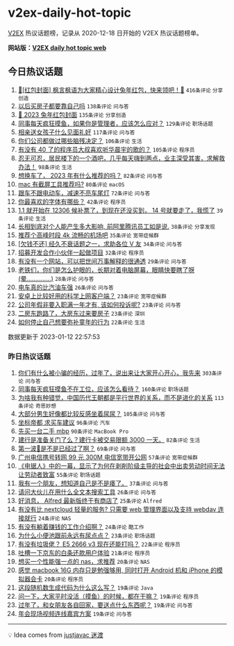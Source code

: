 # v2ex-daily-hot-topic

[V2EX](https://www.v2ex.com/) 热议话题榜，记录从 2020-12-18 日开始的 V2EX 热议话题榜单。

**网站版：[V2EX daily hot topic web](https://boojack.github.io/v2ex-daily-hot-topic-web/)**

## 今日热议话题

<!-- TODAY BEGIN -->

1. [🧧[红包封面] 枫言枫语为大家精心设计兔年红包，快来领吧！🐰](https://www.v2ex.com/t/908405) `416条评论` `分享创造`
1. [以后买房子都要靠自己吗](https://www.v2ex.com/t/908324) `138条评论` `问与答`
1. [🐰 2023 兔年红包封面](https://www.v2ex.com/t/908354) `135条评论` `分享创造`
1. [同事每天疯狂摸鱼，如果你是管理者，应该怎么应对？](https://www.v2ex.com/t/908325) `129条评论` `职场话题`
1. [相亲送女孩子什么见面礼好](https://www.v2ex.com/t/908322) `117条评论` `问与答`
1. [你们公司都做过哪些脑残决定？](https://www.v2ex.com/t/908301) `106条评论` `生活`
1. [有没有 40 了的程序员大叔喜欢听华晨宇的歌的？](https://www.v2ex.com/t/908412) `105条评论` `程序员`
1. [忍无可忍，居民楼下的一个酒吧，几乎每天嗨到两点，业主深受其害，求解救办法！](https://www.v2ex.com/t/908363) `98条评论` `生活`
1. [想换车了， 2023 年有什么推荐的吗？](https://www.v2ex.com/t/908352) `82条评论` `问与答`
1. [mac 有截屏工具推荐吗?](https://www.v2ex.com/t/908385) `80条评论` `macOS`
1. [跟车不跟电动车，减速不亮车尾灯](https://www.v2ex.com/t/908310) `72条评论` `问与答`
1. [你最喜欢的字体有哪些？](https://www.v2ex.com/t/908532) `42条评论` `程序员`
1. [1.1 就开始在 12306 候补票了，到现在还没买到， 14 号就要走了，我慌了](https://www.v2ex.com/t/908410) `39条评论` `生活`
1. [长相到底对个人能产生多大影响, 前阿里腾讯员工如是说.](https://www.v2ex.com/t/908438) `38条评论` `分享发现`
1. [推荐个高峰时段 4k 流畅的机场吧](https://www.v2ex.com/t/908399) `35条评论` `宽带症候群`
1. [[欠钱不还] 经久不衰话题之一，求助各位 V 友](https://www.v2ex.com/t/908441) `34条评论` `问与答`
1. [招募开发合作小伙伴一起做项目](https://www.v2ex.com/t/908331) `32条评论` `程序员`
1. [有没有一个网站，可以把世间万事解释的很通透](https://www.v2ex.com/t/908313) `29条评论` `问与答`
1. [老铁们，你们是怎么护眼的，长期对着电脑屏幕，眼睛快要瞎了呀(晕..............)](https://www.v2ex.com/t/908314) `28条评论` `问与答`
1. [电车真的比汽油车强](https://www.v2ex.com/t/908427) `26条评论` `问与答`
1. [安卓上比较好用的科学上网客户端？](https://www.v2ex.com/t/908474) `23条评论` `宽带症候群`
1. [公司年假非要入职满一年才有, 该如何投诉呢?](https://www.v2ex.com/t/908468) `23条评论` `问与答`
1. [二房东跑路了，大房东过来要房子](https://www.v2ex.com/t/908332) `23条评论` `深圳`
1. [如何停止自己想要弥补童年的行为](https://www.v2ex.com/t/908465) `22条评论` `生活`

数据更新于 2023-01-12 22:57:53

<!-- TODAY END -->

### 昨日热议话题

<!-- YESTERDAY BEGIN -->

1. [你们有什么被小骗的经历，过年了，说出来让大家开心开心，我先来](https://www.v2ex.com/t/908087) `303条评论` `问与答`
1. [同事每天疯狂摸鱼不在工位，应该怎么看待？](https://www.v2ex.com/t/908146) `160条评论` `职场话题`
1. [为啥我有种错觉，中国历代王朝都是平行世界的关系，而不是进化的关系](https://www.v2ex.com/t/908094) `113条评论` `奇思妙想`
1. [大部分男生好像都比较反感坐着尿尿？](https://www.v2ex.com/t/908144) `105条评论` `问与答`
1. [坐标帝都 求买车建议](https://www.v2ex.com/t/908066) `96条评论` `汽车`
1. [先买一台二手 mbp](https://www.v2ex.com/t/908074) `90条评论` `MacBook Pro`
1. [建行是准备关门了么？建行卡被交易限额 3000 一天。](https://www.v2ex.com/t/908184) `82条评论` `生活`
1. [第一波🐑是不是已经过了啊？](https://www.v2ex.com/t/908089) `69条评论` `问与答`
1. [广州电信携号转网 99 元 300M 电信宽带开公网](https://www.v2ex.com/t/908119) `57条评论` `宽带症候群`
1. [《电锯人》中的一幕，显示了为何在剥削阶级主导的社会中出卖劳动时间无法让劳动者致富](https://www.v2ex.com/t/908055) `55条评论` `职场话题`
1. [我有一个朋友，想知道自己是不是痿了。](https://www.v2ex.com/t/908239) `37条评论` `问与答`
1. [请问大伙儿在用什么全文本搜索工具](https://www.v2ex.com/t/908064) `26条评论` `问与答`
1. [好消息， Alfred 最新版终于有商店了](https://www.v2ex.com/t/908071) `25条评论` `Alfred`
1. [有没有比 nextcloud 轻量的服务? 只需要 web 管理界面以及支持 webdav 连接就行](https://www.v2ex.com/t/908161) `24条评论` `NAS`
1. [有没有躺着赚钱的工作介绍啊？](https://www.v2ex.com/t/908104) `24条评论` `酷工作`
1. [为什么小便池跟前永远有尿点点？](https://www.v2ex.com/t/908133) `23条评论` `职场话题`
1. [有没有垃圾佬？ E5 2666 v3 现在还能打吗？](https://www.v2ex.com/t/908165) `22条评论` `程序员`
1. [吐槽一下京东的白条还款用户体验](https://www.v2ex.com/t/908131) `21条评论` `程序员`
1. [想买一个性能强一点的 nas，求推荐](https://www.v2ex.com/t/908232) `20条评论` `NAS`
1. [感觉 macbook 16G 内存只是勉强够用, 同时打开 Android 机和 iPhone 的模拟器会卡](https://www.v2ex.com/t/908155) `20条评论` `程序员`
1. [这段随机数生成代码为什么这么写？](https://www.v2ex.com/t/908198) `19条评论` `Java`
1. [问一下，大家平时没活（摸鱼）的时候，都在干嘛？](https://www.v2ex.com/t/908191) `19条评论` `程序员`
1. [过年了，和女朋友各自回家，要送点什么东西呢？](https://www.v2ex.com/t/908186) `19条评论` `问与答`
1. [年会现场视频连线嘉宾方案](https://www.v2ex.com/t/908084) `19条评论` `问与答`

<!-- YESTERDAY END -->

---

💡 Idea comes from [justjavac 迷渡](https://github.com/justjavac/)
